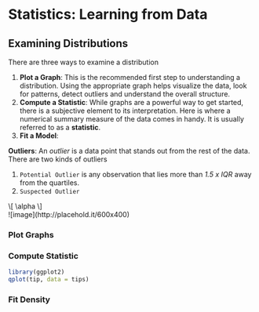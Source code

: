 # Statistics: Learning from Data

## Examining Distributions

There are three ways to examine a distribution

1. **Plot a Graph**: This is the recommended first step to understanding a distribution. Using the appropriate graph helps visualize the data, look for patterns, detect outliers and understand the overall structure.
2. **Compute a Statistic**: While graphs are a powerful way to get started, there is a subjective element to its interpretation. Here is where a numerical summary measure of the data comes in handy. It is usually referred to as a **statistic**.
3. **Fit a Model**: 

**Outliers**: An _outlier_ is a data point that stands out from the rest of the data. There are two kinds of outliers

1. `Potential Outlier` is any observation that lies more than *1.5 x IQR* away from the quartiles.
2. `Suspected Outlier`

<div markdown = "0">\[ \alpha \]</div>
![image](http://placehold.it/600x400)
                                                                        
                                                  
                              

### Plot Graphs


### Compute Statistic

```r
library(ggplot2) 
qplot(tip, data = tips)
```

### Fit Density